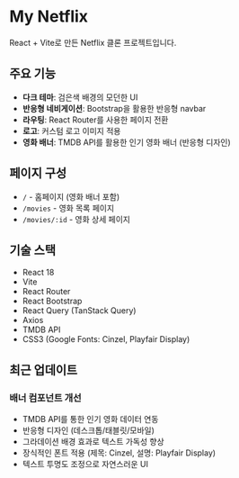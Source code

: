 # My Netflix

React + Vite로 만든 Netflix 클론 프로젝트입니다.

## 주요 기능

- **다크 테마**: 검은색 배경의 모던한 UI
- **반응형 네비게이션**: Bootstrap을 활용한 반응형 navbar
- **라우팅**: React Router를 사용한 페이지 전환
- **로고**: 커스텀 로고 이미지 적용
- **영화 배너**: TMDB API를 활용한 인기 영화 배너 (반응형 디자인)

## 페이지 구성

- `/` - 홈페이지 (영화 배너 포함)
- `/movies` - 영화 목록 페이지
- `/movies/:id` - 영화 상세 페이지

## 기술 스택

- React 18
- Vite
- React Router
- React Bootstrap
- React Query (TanStack Query)
- Axios
- TMDB API
- CSS3 (Google Fonts: Cinzel, Playfair Display)

## 최근 업데이트

### 배너 컴포넌트 개선
- TMDB API를 통한 인기 영화 데이터 연동
- 반응형 디자인 (데스크톱/태블릿/모바일)
- 그라데이션 배경 효과로 텍스트 가독성 향상
- 장식적인 폰트 적용 (제목: Cinzel, 설명: Playfair Display)
- 텍스트 투명도 조정으로 자연스러운 UI


